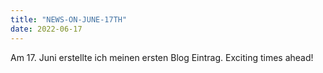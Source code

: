 ```yaml
---
title: "NEWS-ON-JUNE-17TH"
date: 2022-06-17
---
```


Am 17. Juni erstellte ich meinen ersten Blog Eintrag. Exciting times ahead!
